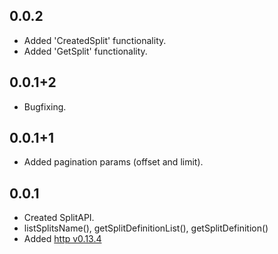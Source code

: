 ## 0.0.2
* Added 'CreatedSplit' functionality.
* Added 'GetSplit' functionality.

## 0.0.1+2
* Bugfixing.

## 0.0.1+1
* Added pagination params (offset and limit).

## 0.0.1

* Created SplitAPI.
* listSplitsName(), getSplitDefinitionList(), getSplitDefinition()
* Added [http v0.13.4](https://pub.dev/packages/http/versions/0.13.4)
